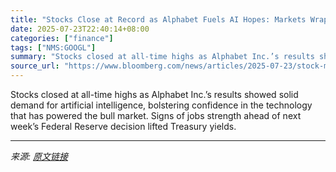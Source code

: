 ```yaml
---
title: "Stocks Close at Record as Alphabet Fuels AI Hopes: Markets Wrap"
date: 2025-07-23T22:40:14+08:00
categories: ["finance"]
tags: ["NMS:GOOGL"]
summary: "Stocks closed at all-time highs as Alphabet Inc.’s results showed solid demand for artificial intelligence, bolstering confidence in the technology that has powered the bull market. Signs of jobs stre"
source_url: "https://www.bloomberg.com/news/articles/2025-07-23/stock-market-today-dow-s-p-live-updates"
---
```


Stocks closed at all-time highs as Alphabet Inc.’s results showed solid demand for artificial intelligence, bolstering confidence in the technology that has powered the bull market. Signs of jobs strength ahead of next week’s Federal Reserve decision lifted Treasury yields.

---

*来源: [原文链接](https://www.bloomberg.com/news/articles/2025-07-23/stock-market-today-dow-s-p-live-updates)*
